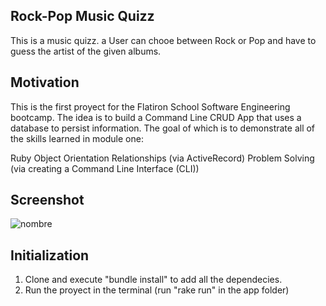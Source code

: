 ## Rock-Pop Music Quizz
This is a music quizz. a User can chooe between Rock or Pop and have to guess the artist of the given albums.

## Motivation
This is the first proyect for the Flatiron School Software Engineering bootcamp. The idea is to build a Command Line CRUD App that uses a database to persist information. The goal of which is to demonstrate all of the skills learned in module one:

Ruby
Object Orientation
Relationships (via ActiveRecord)
Problem Solving (via creating a Command Line Interface (CLI))
 
## Screenshot

![nombre](url)

## Initialization

1. Clone and execute "bundle install" to add all the dependecies.
2. Run the proyect in the terminal (run "rake run" in the app folder)
